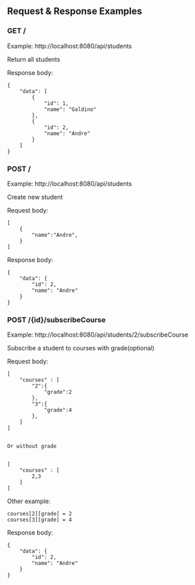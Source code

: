 ## Request & Response Examples

### GET /
Example: http://localhost:8080/api/students

Return all students

Response body:

    {
        "data": [
            {
                "id": 1,
                "name": "Galdino"
            },
            {
                "id": 2,
                "name": "Andre"
            }
        ]
    }


### POST /

Example: http://localhost:8080/api/students

Create new student

Request body:

    [
        {
            "name":"Andre",
        }
    ]
            

Response body:

    {
        "data": {
            "id": 2,
            "name": "Andre"
        }
    }

### POST /{id}/subscribeCourse

Example: http://localhost:8080/api/students/2/subscribeCourse
    
Subscribe a student to courses with grade(optional) 

Request body:

    [
        "courses" : [
            "2":{
                "grade":2
            },
            "3":{
                "grade":4
            },
        ]
    ]


    Or without grade


    [
        "courses" : [
            2,3
        ]
    ]

Other example:

```
courses[2][grade] = 2
courses[3][grade] = 4
```          
Response body:


    {
        "data": {
            "id": 2,
            "name": "Andre"
        }
    }